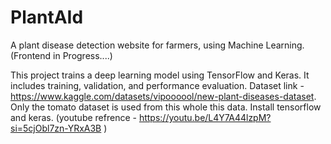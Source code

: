 # PlantAId
A plant disease detection website for farmers, using Machine Learning. (Frontend in Progress....)



This project trains a deep learning model using TensorFlow and Keras. It includes training, validation, and performance evaluation.
Dataset link - https://www.kaggle.com/datasets/vipoooool/new-plant-diseases-dataset.
Only the tomato dataset is used from this whole this data.
Install tensorflow and keras. (youtube refrence - https://youtu.be/L4Y7A44lzpM?si=5cjObl7zn-YRxA3B )
